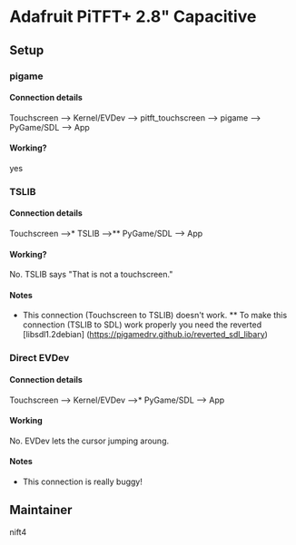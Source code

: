 # Adafruit PiTFT+ 2.8" Capacitive
## Setup
### pigame
#### Connection details
Touchscreen --> Kernel/EVDev --> pitft_touchscreen --> pigame --> PyGame/SDL --> App
#### Working?
yes
### TSLIB
#### Connection details
Touchscreen -->* TSLIB -->** PyGame/SDL --> App
#### Working?
No. TSLIB says "That is not a touchscreen."
#### Notes
* This connection (Touchscreen to TSLIB) doesn't work.
** To make this connection (TSLIB to SDL) work properly you need the reverted [libsdl1.2debian] (https://pigamedrv.github.io/reverted_sdl_libary)
### Direct EVDev
#### Connection details
Touchscreen --> Kernel/EVDev -->* PyGame/SDL --> App
#### Working
No. EVDev lets the cursor jumping aroung.
#### Notes
* This connection is really buggy!
## Maintainer
nift4

